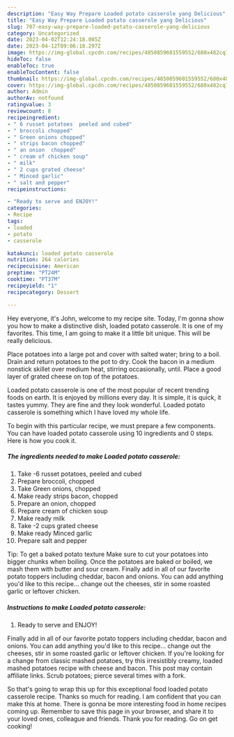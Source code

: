 ```yaml
---
description: "Easy Way Prepare Loaded potato casserole yang Delicious"
title: "Easy Way Prepare Loaded potato casserole yang Delicious"
slug: 707-easy-way-prepare-loaded-potato-casserole-yang-delicious
category: Uncategorized
date: 2023-04-02T12:24:18.085Z
date: 2023-04-12T09:06:18.297Z
image: https://img-global.cpcdn.com/recipes/4850859601559552/680x482cq70/loaded-potato-casserole-recipe-main-photo.jpg
hideToc: false
enableToc: true
enableTocContent: false
thumbnail: https://img-global.cpcdn.com/recipes/4850859601559552/680x482cq70/loaded-potato-casserole-recipe-main-photo.jpg
cover: https://img-global.cpcdn.com/recipes/4850859601559552/680x482cq70/loaded-potato-casserole-recipe-main-photo.jpg
author: Admin
authorAv: notfound
ratingvalue: 3
reviewcount: 8
recipeingredient:
- " 6 russet potatoes  peeled and cubed"
- " broccoli chopped"
- " Green onions chopped"
- " strips bacon chopped"
- " an onion  chopped"
- " cream of chicken soup"
- " milk"
- " 2 cups grated cheese"
- " Minced garlic"
- " salt and pepper"
recipeinstructions:

- "Ready to serve and ENJOY!"
categories:
- Recipe
tags:
- loaded
- potato
- casserole

katakunci: loaded potato casserole 
nutrition: 264 calories
recipecuisine: American
preptime: "PT24M"
cooktime: "PT37M"
recipeyield: "1"
recipecategory: Dessert

---
```



Hey everyone, it's John, welcome to my recipe site. Today, I'm gonna show you how to make a distinctive dish, loaded potato casserole. It is one of my favorites. This time, I am going to make it a little bit unique. This will be really delicious.

Place potatoes into a large pot and cover with salted water; bring to a boil. Drain and return potatoes to the pot to dry. Cook the bacon in a medium nonstick skillet over medium heat, stirring occasionally, until. Place a good layer of grated cheese on top of the potatoes.

Loaded potato casserole is one of the most popular of recent trending foods on earth. It is enjoyed by millions every day. It is simple, it is quick, it tastes yummy. They are fine and they look wonderful. Loaded potato casserole is something which I have loved my whole life.


To begin with this particular recipe, we must prepare a few components. You can have loaded potato casserole using 10 ingredients and 0 steps. Here is how you cook it.

<!--inarticleads1-->

##### The ingredients needed to make Loaded potato casserole:

1. Take  -6 russet potatoes,  peeled and cubed
1. Prepare  broccoli, chopped
1. Take  Green onions, chopped
1. Make ready  strips bacon, chopped
1. Prepare  an onion,  chopped
1. Prepare  cream of chicken soup
1. Make ready  milk
1. Take  -2 cups grated cheese
1. Make ready  Minced garlic
1. Prepare  salt and pepper


Tip: To get a baked potato texture Make sure to cut your potatoes into bigger chunks when boiling. Once the potatoes are baked or boiled, we mash them with butter and sour cream. Finally add in all of our favorite potato toppers including cheddar, bacon and onions. You can add anything you&#39;d like to this recipe… change out the cheeses, stir in some roasted garlic or leftover chicken. 

<!--inarticleads2-->

##### Instructions to make Loaded potato casserole:


1. Ready to serve and ENJOY!

Finally add in all of our favorite potato toppers including cheddar, bacon and onions. You can add anything you&#39;d like to this recipe… change out the cheeses, stir in some roasted garlic or leftover chicken. If you&#39;re looking for a change from classic mashed potatoes, try this irresistibly creamy, loaded mashed potatoes recipe with cheese and bacon. This post may contain affiliate links. Scrub potatoes; pierce several times with a fork. 

So that's going to wrap this up for this exceptional food loaded potato casserole recipe. Thanks so much for reading. I am confident that you can make this at home. There is gonna be more interesting food in home recipes coming up. Remember to save this page in your browser, and share it to your loved ones, colleague and friends. Thank you for reading. Go on get cooking!
